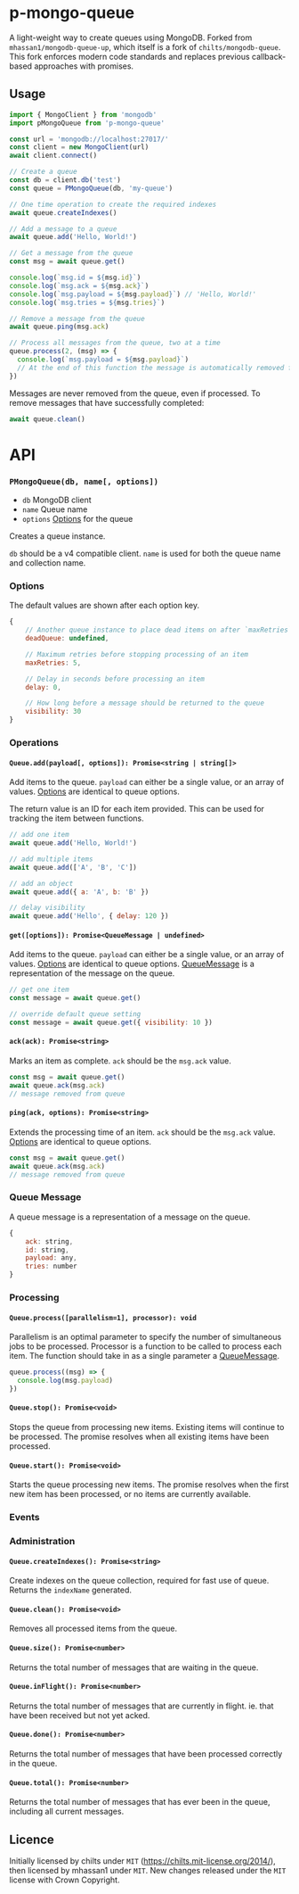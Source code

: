 # p-mongo-queue

A light-weight way to create queues using MongoDB. Forked from `mhassan1/mongodb-queue-up`, which itself is a fork of `chilts/mongodb-queue`. This fork enforces modern code standards and
replaces previous callback-based approaches with promises.

## Usage

```js
import { MongoClient } from 'mongodb'
import pMongoQueue from 'p-mongo-queue'

const url = 'mongodb://localhost:27017/'
const client = new MongoClient(url)
await client.connect()

// Create a queue
const db = client.db('test')
const queue = PMongoQueue(db, 'my-queue')

// One time operation to create the required indexes
await queue.createIndexes()

// Add a message to a queue
await queue.add('Hello, World!')

// Get a message from the queue
const msg = await queue.get()

console.log(`msg.id = ${msg.id}`)
console.log(`msg.ack = ${msg.ack}`)
console.log(`msg.payload = ${msg.payload}`) // 'Hello, World!'
console.log(`msg.tries = ${msg.tries}`)

// Remove a message from the queue
await queue.ping(msg.ack)

// Process all messages from the queue, two at a time
queue.process(2, (msg) => {
  console.log(`msg.payload = ${msg.payload}`)
  // At the end of this function the message is automatically removed from the queue.
})
```

Messages are never removed from the queue, even if processed. To remove messages that have successfully completed:

```js
await queue.clean()
```

# API

### `PMongoQueue(db, name[, options])`

- `db` MongoDB client
- `name` Queue name
- `options` [Options](#pMongoQueue-options) for the queue

Creates a queue instance.

`db` should be a v4 compatible client. `name` is used for both the queue name and collection name.

<a id="pMongoQueue-options"></a>

### Options

The default values are shown after each option key.

```js
{
    // Another queue instance to place dead items on after `maxRetries` has been reached
    deadQueue: undefined,

    // Maximum retries before stopping processing of an item
    maxRetries: 5,

    // Delay in seconds before processing an item
    delay: 0,

    // How long before a message should be returned to the queue
    visibility: 30
}
```

### Operations

#### `Queue.add(payload[, options]): Promise<string | string[]>`

Add items to the queue. `payload` can either be a single value, or an array of values. [Options](#pMongoQueue-options) are identical to queue options.

The return value is an ID for each item provided. This can be used for tracking the item between functions.

```js
// add one item
await queue.add('Hello, World!')

// add multiple items
await queue.add(['A', 'B', 'C'])

// add an object
await queue.add({ a: 'A', b: 'B' })

// delay visibility
await queue.add('Hello', { delay: 120 })
```

#### `get([options]): Promise<QueueMessage | undefined>`

Add items to the queue. `payload` can either be a single value, or an array of values. [Options](#pMongoQueue-options) are identical to queue options. [QueueMessage](#pMongoQueue-message) is a representation of the message on the queue.

```js
// get one item
const message = await queue.get()

// override default queue setting
const message = await queue.get({ visibility: 10 })
```

#### `ack(ack): Promise<string>`

Marks an item as complete. `ack` should be the `msg.ack` value.

```js
const msg = await queue.get()
await queue.ack(msg.ack)
// message removed from queue
```

#### `ping(ack, options): Promise<string>`

Extends the processing time of an item. `ack` should be the `msg.ack` value. [Options](#pMongoQueue-options) are identical to queue options.

```js
const msg = await queue.get()
await queue.ack(msg.ack)
// message removed from queue
```

<a id="pMongoQueue-message"></a>

### Queue Message

A queue message is a representation of a message on the queue.

```js
{
    ack: string,
    id: string,
    payload: any,
    tries: number
}
```

### Processing

#### `Queue.process([parallelism=1], processor): void`

Parallelism is an optimal parameter to specify the number of simultaneous jobs to be processed. Processor is a function to be called to process each item. The function should take in as a single parameter a [QueueMessage](#pMongoQueue-message).

```js
queue.process((msg) => {
  console.log(msg.payload)
})
```

#### `Queue.stop(): Promise<void>`

Stops the queue from processing new items. Existing items will continue to be processed. The promise resolves when all existing items have been processed.

#### `Queue.start(): Promise<void>`

Starts the queue processing new items. The promise resolves when the first new item has been processed, or no items are currently available.

### Events

### Administration

#### `Queue.createIndexes(): Promise<string>`

Create indexes on the queue collection, required for fast use of queue. Returns the `indexName` generated.

#### `Queue.clean(): Promise<void>`

Removes all processed items from the queue.

#### `Queue.size(): Promise<number>`

Returns the total number of messages that are waiting in the queue.

#### `Queue.inFlight(): Promise<number>`

Returns the total number of messages that are currently in flight. ie. that have been received but not yet acked.

#### `Queue.done(): Promise<number>`

Returns the total number of messages that have been processed correctly in the queue.

#### `Queue.total(): Promise<number>`

Returns the total number of messages that has ever been in the queue, including all current messages.

## Licence

Initially licensed by chilts under `MIT` (https://chilts.mit-license.org/2014/), then licensed by mhassan1 under `MIT`. New changes released under the `MIT` license with Crown Copyright.
